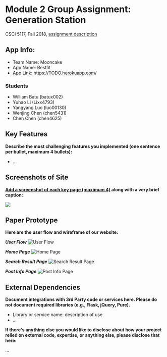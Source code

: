 # Module 2 Group Assignment: Generation Station

CSCI 5117, Fall 2018, [assignment description](https://docs.google.com/document/d/1HhB-96IZ-u5VlfBfdsy9-pkB59zzAapvW1MNsgvQq6M/edit)

## App Info:

* Team Name: Mooncake
* App Name: Bestfit
* App Link: <https://TODO.herokuapp.com/>

### Students

* William Batu (batux002)
* Yuhao Li (Lixx4793)
* Yangyang Luo (luo00130)
* Wenjing Chen (chen5431)
* Chen Chen (chen4625)


## Key Features

**Describe the most challenging features you implemented
(one sentence per bullet, maximum 4 bullets):**

* ...


## Screenshots of Site

**[Add a screenshot of each key page (maximum 4)](https://stackoverflow.com/questions/10189356/how-to-add-screenshot-to-readmes-in-github-repository)
along with a very brief caption:**

![](https://media.giphy.com/media/XIqCQx02E1U9W/giphy.gif)


## Paper Prototype

<!-- **[Add images/photos that show your paper prototype (maximum 4)](https://stackoverflow.com/questions/10189356/how-to-add-screenshot-to-readmes-in-github-repository) along with a very brief caption:**

![](https://media.giphy.com/media/3oEdv1EbS2Ss1NvrUc/giphy.gif) -->

**Here are the user flow and wireframe of our website:**

***User Flow***
![User Flow](/webDesign/1_userFlow.png?raw=true "User Flow")

***Home Page***
![Home Page](/webDesign/2_homePage.png?raw=true "Home Page")

***Search Result Page***
![Search Result Page](/webDesign/3_searchResult.png?raw=true "Search Result Page")

***Post Info Page***
![Post Info Page](/webDesign/4_postInfoPage.png?raw=true "Post Info Page")




## External Dependencies

**Document integrations with 3rd Party code or services here.
Please do not document required libraries (e.g., Flask, jQuery, Pure).**

* Library or service name: description of use
* ...

**If there's anything else you would like to disclose about how your project
relied on external code, expertise, or anything else, please disclose that
here:**

...
